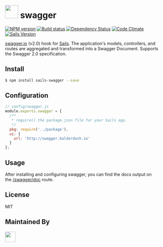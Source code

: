 # <img src="http://cdn.tjw.io/images/sails-logo.png" height='43px' /> swagger

[![NPM version][npm-image]][npm-url]
[![Build status][ci-image]][ci-url]
[![Dependency Status][daviddm-image]][daviddm-url]
[![Code Climate][codeclimate-image]][codeclimate-url]
[![Sails Version][sails-version-image]][sails-url]


[swagger.io](http://swagger.io/) (v2.0) hook for [Sails](http://sailsjs.org). The application's models, controllers, and routes are aggregated and transformed into a Swagger Document. Supports the Swagger 2.0 specification.

## Install

```sh
$ npm install sails-swagger --save
```

## Configuration
```js
// config/swagger.js
module.exports.swagger = {
  /**
   * require() the package.json file for your Sails app.
   */
  pkg: require('../package'),
  ui: {
    url: 'http://swagger.balderdash.io'
  }
};
```

## Usage
After installing and configuring swagger, you can find the docs output on the [/swagger/doc](http://localhost:1337/swagger/doc) route.

## License
MIT

## Maintained By
##### [<img src='http://i.imgur.com/zM0ynQk.jpg' height='34px'>](http://balderdash.io)

[sails-version-image]: https://goo.gl/gTUV5x
[sails-url]: http://sailsjs.org
[npm-image]: https://img.shields.io/npm/v/sails-swagger.svg?style=flat
[npm-url]: https://npmjs.org/package/sails-swagger
[ci-image]: https://img.shields.io/travis/tjwebb/sails-swagger/master.svg?style=flat
[ci-url]: https://travis-ci.org/tjwebb/sails-swagger
[daviddm-image]: http://img.shields.io/david/tjwebb/sails-swagger.svg?style=flat
[daviddm-url]: https://david-dm.org/tjwebb/sails-swagger
[codeclimate-image]: https://img.shields.io/codeclimate/github/tjwebb/sails-swagger.svg?style=flat
[codeclimate-url]: https://codeclimate.com/github/tjwebb/sails-swagger
